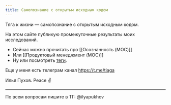 ```yaml
---
title: Самопознание с открытым исходным кодом
---
```

Тяга к жизни — самопознание с открытым исходным кодом.

На этом сайте публикую промежуточные результаты моих исследований.

- Сейчас можно прочитать про [[Осознанность (MOC)]]
- Или [[Продуктовый менеджмент (MOC)]]
- Ну или посмотреть [теги](https://garinthengineer.github.io/urge-to-life/tags/).

Еще у меня есть телеграм канал https://t.me/tiaga

Илья Пухов.
Peace ✌️


---
По всем вопросам пишите в ТГ: @ilyapukhov